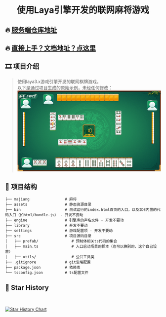 # <p align="center">使用Laya引擎开发的联网麻将游戏</p>

## 🔥 [服务端仓库地址](https://github.com/liumengniu/majiang-server)
## 🔥 [直接上手？文档地址？点这里](https://liumengniu.github.io/majiang-server/)

[//]: # (https://github.com/ikatyang/emoji-cheat-sheet 表情仓库)


## 🎞️ 项目介绍

> 使用laya3.x游戏引擎开发的联网棋牌游戏。 \
> 以下是通过项目生成的原始示例，未经任何修改：
> ![img.png](./screenshot/麻将.gif)


## 🎨 项目结构

```
├── majiang                # 麻将
├── assets                 # 静态资源目录
├── bin                    # 测试运行的index.html首页的入口，以及IDE内置的代码入口（如html/bundle.js） - 开发不要动
├── engine                 # 引擎库的声名文件 - 开发不要动
├── library                # 开发不要动
├── settings               # 游戏配置项 - 开发不要动
├── src                    # 项目源码目录
│   ├── prefab/               # 预制体相关ts代码的集合
│   ├── main.ts               # 入口启动场景的脚本（也可以换别的，这个自己设置）     
│   ├── utils/                # 公共工具类
├── .gitignore             # git忽略配置
├── package.json           # 依赖表
└── tsconfig.json          # ts配置文件
```


## 🌟 Star History
<br>


[![Star History Chart](https://api.star-history.com/svg?repos=liumengniu/majiang&type=Timeline)](https://api.star-history.com/svg?repos=liumengniu/majiang&type=Timeline)